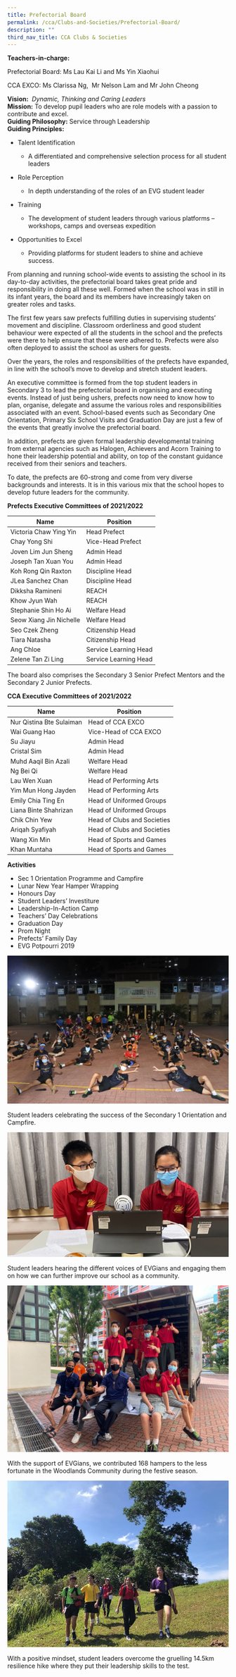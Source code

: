 ```yaml
---
title: Prefectorial Board
permalink: /cca/Clubs-and-Societies/Prefectorial-Board/
description: ""
third_nav_title: CCA Clubs & Societies
---
```

**Teachers-in-charge:**

Prefectorial Board: Ms Lau Kai Li and Ms Yin Xiaohui

CCA EXCO: Ms Clarissa Ng,  Mr Nelson Lam and Mr John Cheong

**Vision:**  _Dynamic, Thinking and Caring Leaders_  
**Mission:** To develop pupil leaders who are role models with a passion to contribute and excel.  
**Guiding Philosophy:** Service through Leadership  
**Guiding Principles:**

*   Talent Identification
    *   A differentiated and comprehensive selection process for all student leaders

*   Role Perception
    *   In depth understanding of the roles of an EVG student leader

*   Training
    *   The development of student leaders through various platforms – workshops, camps and overseas expedition

*   Opportunities to Excel
    *   Providing platforms for student leaders to shine and achieve success.

From planning and running school-wide events to assisting the school in its day-to-day activities, the prefectorial board takes great pride and responsibility in doing all these well. Formed when the school was in still in its infant years, the board and its members have increasingly taken on greater roles and tasks.

The first few years saw prefects fulfilling duties in supervising students’ movement and discipline. Classroom orderliness and good student behaviour were expected of all the students in the school and the prefects were there to help ensure that these were adhered to. Prefects were also often deployed to assist the school as ushers for guests.

Over the years, the roles and responsibilities of the prefects have expanded, in line with the school’s move to develop and stretch student leaders.

An executive committee is formed from the top student leaders in Secondary 3 to lead the prefectorial board in organising and executing events. Instead of just being ushers, prefects now need to know how to plan, organise, delegate and assume the various roles and responsibilities associated with an event. School-based events such as Secondary One Orientation, Primary Six School Visits and Graduation Day are just a few of the events that greatly involve the prefectorial board.

In addition, prefects are given formal leadership developmental training from external agencies such as Halogen, Achievers and Acorn Training to hone their leadership potential and ability, on top of the constant guidance received from their seniors and teachers.

To date, the prefects are 60-strong and come from very diverse backgrounds and interests. It is in this various mix that the school hopes to develop future leaders for the community.

**Prefects Executive Committees of 2021/2022**

| Name                    | Position              |
|-------------------------|-----------------------|
| Victoria Chaw Ying Yin  | Head Prefect          |
| Chay Yong Shi           | Vice-Head Prefect     |
| Joven Lim Jun Sheng     | Admin Head            |
| Joseph Tan Xuan You     | Admin Head            |
| Koh Rong Qin Raxton     | Discipline Head       |
| JLea Sanchez Chan       | Discipline Head       |
| Dikksha Ramineni        | REACH                 |
| Khow Jyun Wah           | REACH                 |
| Stephanie Shin Ho Ai    | Welfare Head          |
| Seow Xiang Jin Nichelle | Welfare Head          |
| Seo Czek Zheng          | Citizenship Head      |
| Tiara Natasha           | Citizenship Head      |
| Ang Chloe               | Service Learning Head |
| Zelene Tan Zi Ling      | Service Learning Head |

The board also comprises the Secondary 3 Senior Prefect Mentors and the Secondary 2 Junior Prefects.

**CCA Executive Committees of 2021/2022**

| Name                     | Position                    |
|--------------------------|-----------------------------|
| Nur Qistina Bte Sulaiman | Head of CCA EXCO            |
| Wai Guang Hao            | Vice-Head of CCA EXCO       |
| Su Jiayu                 | Admin Head                  |
| Cristal Sim              | Admin Head                  |
| Muhd Aaqil Bin Azali     | Welfare Head                |
| Ng Bei Qi                | Welfare Head                |
| Lau Wen Xuan             | Head of Performing Arts     |
| Yim Mun Hong Jayden      | Head of Performing Arts     |
| Emily Chia Ting En       | Head of Uniformed Groups    |
| Liana Binte Shahrizan    | Head of Uniformed Groups    |
| Chik Chin Yew            | Head of Clubs and Societies |
| Ariqah Syafiyah          | Head of Clubs and Societies |
| Wang Xin Min             | Head of Sports and Games    |
| Khan Muntaha             | Head of Sports and Games    |

**Activities**

*   Sec 1 Orientation Programme and Campfire
*   Lunar New Year Hamper Wrapping
*   Honours Day
*   Student Leaders’ Investiture
*   Leadership-In-Action Camp
*   Teachers’ Day Celebrations
*   Graduation Day
*   Prom Night
*   Prefects’ Family Day
*   EVG Potpourri 2019

![](/images/Our%20Curriculum/CCA/Clubs%20and%20Societies/Prefectorial%20Board/P1.jpg)

Student leaders celebrating the success of the Secondary 1 Orientation and Campfire.

![](/images/Our%20Curriculum/CCA/Clubs%20and%20Societies/Prefectorial%20Board/P2.jpg)


Student leaders hearing the different voices of EVGians and engaging them on how we can further improve our school as a community.

![](/images/Our%20Curriculum/CCA/Clubs%20and%20Societies/Prefectorial%20Board/P3.jpg)


With the support of EVGians, we contributed 168 hampers to the less fortunate in the Woodlands Community during the festive season.

![](/images/Our%20Curriculum/CCA/Clubs%20and%20Societies/Prefectorial%20Board/P4.jpg)


With a positive mindset, student leaders overcome the gruelling 14.5km resilience hike where they put their leadership skills to the test.